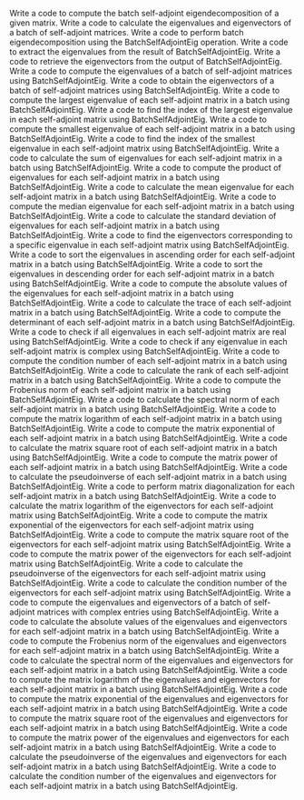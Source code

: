 Write a code to compute the batch self-adjoint eigendecomposition of a given matrix.
Write a code to calculate the eigenvalues and eigenvectors of a batch of self-adjoint matrices.
Write a code to perform batch eigendecomposition using the BatchSelfAdjointEig operation.
Write a code to extract the eigenvalues from the result of BatchSelfAdjointEig.
Write a code to retrieve the eigenvectors from the output of BatchSelfAdjointEig.
Write a code to compute the eigenvalues of a batch of self-adjoint matrices using BatchSelfAdjointEig.
Write a code to obtain the eigenvectors of a batch of self-adjoint matrices using BatchSelfAdjointEig.
Write a code to compute the largest eigenvalue of each self-adjoint matrix in a batch using BatchSelfAdjointEig.
Write a code to find the index of the largest eigenvalue in each self-adjoint matrix using BatchSelfAdjointEig.
Write a code to compute the smallest eigenvalue of each self-adjoint matrix in a batch using BatchSelfAdjointEig.
Write a code to find the index of the smallest eigenvalue in each self-adjoint matrix using BatchSelfAdjointEig.
Write a code to calculate the sum of eigenvalues for each self-adjoint matrix in a batch using BatchSelfAdjointEig.
Write a code to compute the product of eigenvalues for each self-adjoint matrix in a batch using BatchSelfAdjointEig.
Write a code to calculate the mean eigenvalue for each self-adjoint matrix in a batch using BatchSelfAdjointEig.
Write a code to compute the median eigenvalue for each self-adjoint matrix in a batch using BatchSelfAdjointEig.
Write a code to calculate the standard deviation of eigenvalues for each self-adjoint matrix in a batch using BatchSelfAdjointEig.
Write a code to find the eigenvectors corresponding to a specific eigenvalue in each self-adjoint matrix using BatchSelfAdjointEig.
Write a code to sort the eigenvalues in ascending order for each self-adjoint matrix in a batch using BatchSelfAdjointEig.
Write a code to sort the eigenvalues in descending order for each self-adjoint matrix in a batch using BatchSelfAdjointEig.
Write a code to compute the absolute values of the eigenvalues for each self-adjoint matrix in a batch using BatchSelfAdjointEig.
Write a code to calculate the trace of each self-adjoint matrix in a batch using BatchSelfAdjointEig.
Write a code to compute the determinant of each self-adjoint matrix in a batch using BatchSelfAdjointEig.
Write a code to check if all eigenvalues in each self-adjoint matrix are real using BatchSelfAdjointEig.
Write a code to check if any eigenvalue in each self-adjoint matrix is complex using BatchSelfAdjointEig.
Write a code to compute the condition number of each self-adjoint matrix in a batch using BatchSelfAdjointEig.
Write a code to calculate the rank of each self-adjoint matrix in a batch using BatchSelfAdjointEig.
Write a code to compute the Frobenius norm of each self-adjoint matrix in a batch using BatchSelfAdjointEig.
Write a code to calculate the spectral norm of each self-adjoint matrix in a batch using BatchSelfAdjointEig.
Write a code to compute the matrix logarithm of each self-adjoint matrix in a batch using BatchSelfAdjointEig.
Write a code to compute the matrix exponential of each self-adjoint matrix in a batch using BatchSelfAdjointEig.
Write a code to calculate the matrix square root of each self-adjoint matrix in a batch using BatchSelfAdjointEig.
Write a code to compute the matrix power of each self-adjoint matrix in a batch using BatchSelfAdjointEig.
Write a code to calculate the pseudoinverse of each self-adjoint matrix in a batch using BatchSelfAdjointEig.
Write a code to perform matrix diagonalization for each self-adjoint matrix in a batch using BatchSelfAdjointEig.
Write a code to calculate the matrix logarithm of the eigenvectors for each self-adjoint matrix using BatchSelfAdjointEig.
Write a code to compute the matrix exponential of the eigenvectors for each self-adjoint matrix using BatchSelfAdjointEig.
Write a code to compute the matrix square root of the eigenvectors for each self-adjoint matrix using BatchSelfAdjointEig.
Write a code to compute the matrix power of the eigenvectors for each self-adjoint matrix using BatchSelfAdjointEig.
Write a code to calculate the pseudoinverse of the eigenvectors for each self-adjoint matrix using BatchSelfAdjointEig.
Write a code to calculate the condition number of the eigenvectors for each self-adjoint matrix using BatchSelfAdjointEig.
Write a code to compute the eigenvalues and eigenvectors of a batch of self-adjoint matrices with complex entries using BatchSelfAdjointEig.
Write a code to calculate the absolute values of the eigenvalues and eigenvectors for each self-adjoint matrix in a batch using BatchSelfAdjointEig.
Write a code to compute the Frobenius norm of the eigenvalues and eigenvectors for each self-adjoint matrix in a batch using BatchSelfAdjointEig.
Write a code to calculate the spectral norm of the eigenvalues and eigenvectors for each self-adjoint matrix in a batch using BatchSelfAdjointEig.
Write a code to compute the matrix logarithm of the eigenvalues and eigenvectors for each self-adjoint matrix in a batch using BatchSelfAdjointEig.
Write a code to compute the matrix exponential of the eigenvalues and eigenvectors for each self-adjoint matrix in a batch using BatchSelfAdjointEig.
Write a code to compute the matrix square root of the eigenvalues and eigenvectors for each self-adjoint matrix in a batch using BatchSelfAdjointEig.
Write a code to compute the matrix power of the eigenvalues and eigenvectors for each self-adjoint matrix in a batch using BatchSelfAdjointEig.
Write a code to calculate the pseudoinverse of the eigenvalues and eigenvectors for each self-adjoint matrix in a batch using BatchSelfAdjointEig.
Write a code to calculate the condition number of the eigenvalues and eigenvectors for each self-adjoint matrix in a batch using BatchSelfAdjointEig.